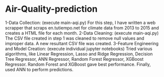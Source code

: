 # Air-Quality-prediction
1-Data Collection: (execute main-aqi.py)
For this step, I have written a web scrapper that scraps en.tutiempo.net for climate data from 2013 to 2015 and creates a HTML file for each month.
2-Data Cleaning: (execute main-aqi.py)
The CSV file created in step 1 was cleaned to remove null values and improper data. A new resultant CSV file was created.
3-Feature Engineering and Model Creation: (execute individual jupyter notebooks)
Tried various algorithms, like Linear Regression, Lasso and Ridge Regression, Decision Tree Regressor, ANN Regressor, Random Forest Regressor, XGBoost Regressor.
Random Forest and XGBoost gave best performance. Finally, used ANN to perform predictions.
